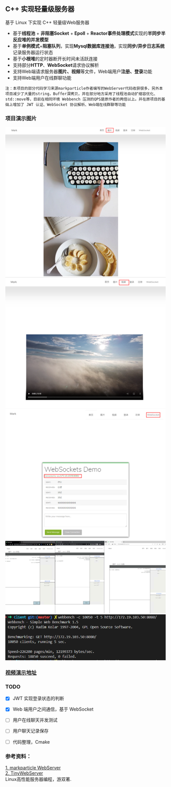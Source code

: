 ## C++ 实现轻量级服务器
基于 Linux 下实现 C++ 轻量级Web服务器 
* 基于**线程池** + **非阻塞Socket** + **Epoll** + **Reactor事件处理模式**实现的**半同步半反应堆的并发模型**
* 基于**单例模式**+**阻塞队列**，实现**Mysql数据库连接池**，实现**同步/异步日志系统**记录服务器运行状态 
* 基于**小根堆**的定时器断开长时间未活跃连接
* 支持部分**HTTP**、**WebSocket**请求协议解析
* 支持Web端请求服务器**图片、视频**等文件，Web端用户**注册、登录**功能
* 支持Web端用户在线群聊功能
 
`注：本项目的部分代码学习来源markparticle作者编写的WebServer代码收获很多，另外本项目减少了大量的string，Buffer深拷贝，并在部分地方采用了线程池自动扩缩容优化、std::move等，目前在相同环境 Webbench 压测的QPS是原作者的两倍以上。并在原项目的基础上增加了 JWT 认证、WebSocket 协议解析、Web端在线群聊等功能`


### 项目演示图片

![图片](./resources/images/picture.png)
![视频](./resources/images/video.png)
![WebSocket](./resources/images/WebSocket.png)
![ChatRoom](./resources/images/chat.png)
![Webbench](./resources/images/webbench.png)

### [视频演示地址](https://www.youtube.com/watch?v=Xxt0DMNVPL4)

### TODO 

- [x] JWT 实现登录状态的判断
- [x] Web 端用户之间通信，基于 WebSocket
- [ ] 用户在线聊天并发测试
- [ ] 用户聊天记录保存
- [ ] 代码整理，Cmake 



### 参考资料：  
[1. markparticle WebServer](https://github.com/markparticle/WebServer)  
[2. TinyWebServer](https://github.com/qinguoyi/TinyWebServer)  
Linux高性能服务器编程，游双著.